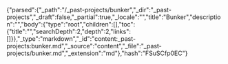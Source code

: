 {"parsed":{"_path":"/_past-projects/bunker","_dir":"_past-projects","_draft":false,"_partial":true,"_locale":"","title":"Bunker","description":"","body":{"type":"root","children":[],"toc":{"title":"","searchDepth":2,"depth":2,"links":[]}},"_type":"markdown","_id":"content:_past-projects:bunker.md","_source":"content","_file":"_past-projects/bunker.md","_extension":"md"},"hash":"FSuSCfp0EC"}